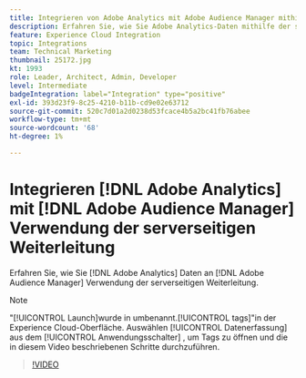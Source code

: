 ```yaml
---
title: Integrieren von Adobe Analytics mit Adobe Audience Manager mithilfe der serverseitigen Weiterleitung
description: Erfahren Sie, wie Sie Adobe Analytics-Daten mithilfe der serverseitigen Weiterleitung an Adobe Audience Manager senden.
feature: Experience Cloud Integration
topic: Integrations
team: Technical Marketing
thumbnail: 25172.jpg
kt: 1993
role: Leader, Architect, Admin, Developer
level: Intermediate
badgeIntegration: label="Integration" type="positive"
exl-id: 393d23f9-8c25-4210-b11b-cd9e02e63712
source-git-commit: 520c7d01a2d0238d53fcace4b5a2bc41fb76abee
workflow-type: tm+mt
source-wordcount: '68'
ht-degree: 1%

---
```


# Integrieren [!DNL Adobe Analytics] mit [!DNL Adobe Audience Manager] Verwendung der serverseitigen Weiterleitung

Erfahren Sie, wie Sie [!DNL Adobe Analytics] Daten an [!DNL Adobe Audience Manager] Verwendung der serverseitigen Weiterleitung.

>[!NOTE]
>
>&quot;[!UICONTROL Launch]wurde in umbenannt.[!UICONTROL tags]&quot;in der Experience Cloud-Oberfläche. Auswählen [!UICONTROL Datenerfassung] aus dem [!UICONTROL Anwendungsschalter] , um Tags zu öffnen und die in diesem Video beschriebenen Schritte durchzuführen.

>[!VIDEO](https://video.tv.adobe.com/v/25172?quality=12&learn=on)
